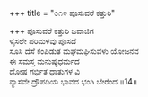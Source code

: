 +++
title = "೦೧೪ ಪೂಸುವರೆ ಕತ್ತುರಿ"

+++
ಪೂಸುವರೆ ಕತ್ತುರಿ ಜವಾಜಿಗ  
ಳೈಸಲೇ ಪರಿಮಳವು ಪೂಸದೆ  
ಸೂಸಿ ದೆಸೆ ಕಂಪಿಡುತ ಮಘಮಘಿಸುವಳು ಯೋಜನವ  
ಈ ಸಮಸ್ತ ಮನುಷ್ಯಧರ್ಮದ   
ದೋಷ ಗರ್ಭಿತ ಧಾತುಗಳ ವಿ  
ನ್ಯಾಸವೇ ದ್ರೌಪದಿಯ ಭಾವದ ಭಂಗಿ ಬೇರೆಂದ     ॥14॥
